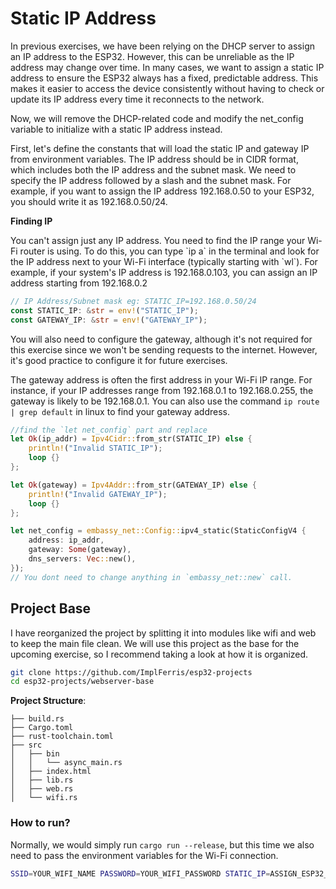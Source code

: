 
# Static IP Address

In previous exercises, we have been relying on the DHCP server to assign an IP address to the ESP32. However, this can be unreliable as the IP address may change over time. In many cases, we want to assign a static IP address to ensure the ESP32 always has a fixed, predictable address. This makes it easier to access the device consistently without having to check or update its IP address every time it reconnects to the network.

Now, we will remove the DHCP-related code and modify the net_config variable to initialize with a static IP address instead.

First, let's define the constants that will load the static IP and gateway IP from environment variables. The IP address should be in CIDR format, which includes both the IP address and the subnet mask. We need to specify the IP address followed by a slash and the subnet mask. For example, if you want to assign the IP address 192.168.0.50 to your ESP32, you should write it as 192.168.0.50/24.


<div class="alert-box alert-box-info">
    <span class="icon"><i class="fa fa-info"></i></span>
    <div class="alert-content">
        <b class="alert-title">Finding IP</b>
        <p>You can't assign just any IP address. You need to find the IP range your Wi-Fi router is using. To do this, you can type `ip a` in the terminal and look for the IP address next to your Wi-Fi interface (typically starting with `wl`). For example, if your system's IP address is 192.168.0.103, you can assign an IP address starting from 192.168.0.2</p>
    </div>
</div>


```rust
// IP Address/Subnet mask eg: STATIC_IP=192.168.0.50/24
const STATIC_IP: &str = env!("STATIC_IP");
const GATEWAY_IP: &str = env!("GATEWAY_IP");
```

You will also need to configure the gateway, although it's not required for this exercise since we won't be sending requests to the internet. However, it's good practice to configure it for future exercises. 

The gateway address is often the first address in your Wi-Fi IP range. For instance, if your IP addresses range from 192.168.0.1 to 192.168.0.255, the gateway is likely to be 192.168.0.1.  You can also use the command `ip route | grep default` in linux to find your gateway address.

```rust
//find the `let net_config` part and replace
let Ok(ip_addr) = Ipv4Cidr::from_str(STATIC_IP) else {
    println!("Invalid STATIC_IP");
    loop {}
};

let Ok(gateway) = Ipv4Addr::from_str(GATEWAY_IP) else {
    println!("Invalid GATEWAY_IP");
    loop {}
};

let net_config = embassy_net::Config::ipv4_static(StaticConfigV4 {
    address: ip_addr,
    gateway: Some(gateway),
    dns_servers: Vec::new(),
});
// You dont need to change anything in `embassy_net::new` call.
```


## Project Base

I have reorganized the project by splitting it into modules like wifi and web to keep the main file clean. We will use this project as the base for the upcoming exercise, so I recommend taking a look at how it is organized.

```sh
git clone https://github.com/ImplFerris/esp32-projects
cd esp32-projects/webserver-base
```

**Project Structure**:

```
├── build.rs
├── Cargo.toml
├── rust-toolchain.toml
├── src
│   ├── bin
│   │   └── async_main.rs
│   ├── index.html
│   ├── lib.rs
│   ├── web.rs
│   └── wifi.rs
```

### How to run?

Normally, we would simply run `cargo run --release`, but this time we also need to pass the environment variables for the Wi-Fi connection.

```sh
SSID=YOUR_WIFI_NAME PASSWORD=YOUR_WIFI_PASSWORD STATIC_IP=ASSIGN_ESP32_IP/24 GATEWAY_IP=WIFI_GATEWAY_IP  cargo run --release
```
